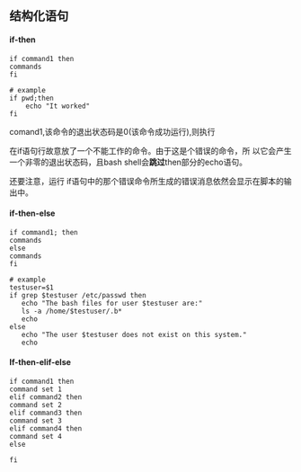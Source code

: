 ## 结构化语句

#### if-then

```shell
if command1 then
commands
fi

# example
if pwd;then
    echo "It worked"
fi
```

comand1,该命令的退出状态码是0(该命令成功运行),则执行

在if语句行故意放了一个不能工作的命令。由于这是个错误的命令，所 以它会产生一个非零的退出状态码，且bash shell会**跳过**then部分的echo语句。

还要注意，运行 if语句中的那个错误命令所生成的错误消息依然会显示在脚本的输出中。 





#### if-then-else

```shell
if command1; then
commands
else
commands
fi

# example
testuser=$1
if grep $testuser /etc/passwd then
   echo "The bash files for user $testuser are:"
   ls -a /home/$testuser/.b*
   echo
else
   echo "The user $testuser does not exist on this system."
   echo
```





#### If-then-elif-else

```shell
if command1 then
command set 1 
elif command2 then
command set 2 
elif command3 then
command set 3 
elif command4 then
command set 4
else

fi
```

